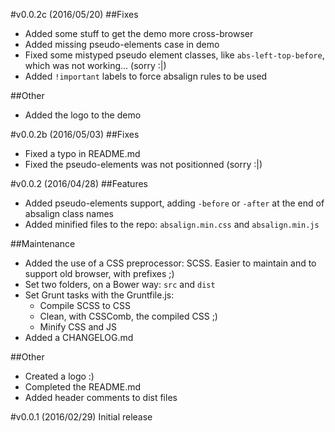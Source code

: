 #v0.0.2c (2016/05/20)
##Fixes
- Added some stuff to get the demo more cross-browser
- Added missing pseudo-elements case in demo
- Fixed some mistyped pseudo element classes, like ``abs-left-top-before``, which was not working... (sorry :|)
- Added ``!important`` labels to force absalign rules to be used

##Other
- Added the logo to the demo

#v0.0.2b (2016/05/03)
##Fixes
- Fixed a typo in README.md
- Fixed the pseudo-elements was not positionned (sorry :|)

#v0.0.2 (2016/04/28)
##Features
- Added pseudo-elements support, adding ``-before`` or ``-after`` at the end of absalign class names
- Added minified files to the repo: ``absalign.min.css`` and ``absalign.min.js``

##Maintenance
- Added the use of a CSS preprocessor: SCSS. Easier to maintain and to support old browser, with prefixes ;)
- Set two folders, on a Bower way: ``src`` and ``dist``
- Set Grunt tasks with the Gruntfile.js:
  - Compile SCSS to CSS
  - Clean, with CSSComb, the compiled CSS ;)
  - Minify CSS and JS
- Added a CHANGELOG.md

##Other
- Created a logo :)
- Completed the README.md
- Added header comments to dist files

#v0.0.1 (2016/02/29)
Initial release
